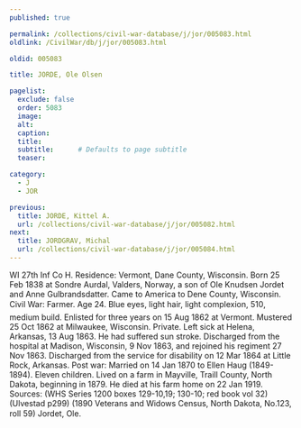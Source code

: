 ```yaml
---
published: true

permalink: /collections/civil-war-database/j/jor/005083.html
oldlink: /CivilWar/db/j/jor/005083.html

oldid: 005083

title: JORDE, Ole Olsen

pagelist:
  exclude: false
  order: 5083
  image: 
  alt:
  caption:
  title:
  subtitle:      # Defaults to page subtitle
  teaser:

category: 
  - J 
  - JOR

previous:
  title: JORDE, Kittel A.
  url: /collections/civil-war-database/j/jor/005082.html  
next:
  title: JORDGRAV, Michal
  url: /collections/civil-war-database/j/jor/005084.html   
---
```

WI 27th Inf Co H. Residence: Vermont, Dane County, Wisconsin. Born 25 Feb 1838 at Sondre Aurdal, Valders, Norway, a son of Ole Knudsen Jordet and Anne Gulbrandsdatter. Came to America to Dene County, Wisconsin. Civil War: Farmer. Age 24. Blue eyes, light hair, light complexion, 5&#146;10&#148;, medium build. Enlisted for three years on 15 Aug 1862 at Vermont. Mustered 25 Oct 1862 at Milwaukee, Wisconsin. Private. Left sick at Helena, Arkansas, 13 Aug 1863. He had suffered sun stroke. Discharged from the hospital at Madison, Wisconsin, 9 Nov 1863, and rejoined his regiment 27 Nov 1863. Discharged from the service for disability on 12 Mar 1864 at Little Rock, Arkansas. Post war: Married on 14 Jan 1870 to Ellen Haug (1849-1894). Eleven children. Lived on a farm in Mayville, Traill County, North Dakota, beginning in 1879. He died at his farm home on 22 Jan 1919. Sources: (WHS Series 1200 boxes 129-10,19; 130-10; red book vol 32) (Ulvestad p299) (1890 Veterans and Widows Census, North Dakota, No.123, roll 59) &#147;Jordet, Ole&#148;.